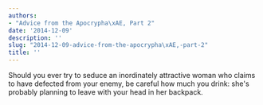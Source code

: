 ```yaml
---
authors:
- "Advice from the Apocrypha\xAE, Part 2"
date: '2014-12-09'
description: ''
slug: "2014-12-09-advice-from-the-apocrypha\xAE,-part-2"
title: ''
---
```

Should you ever try to seduce an inordinately attractive woman who claims to have defected from your enemy, be careful how much you drink: she's probably planning to leave with your head in her backpack.




